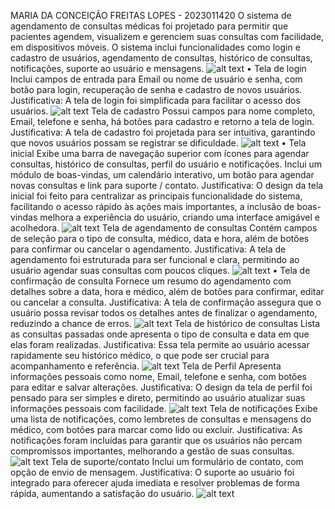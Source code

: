 MARIA DA CONCEIÇÃO FREITAS LOPES - 2023011420
O sistema de agendamento de consultas médicas foi projetado para permitir que pacientes agendem, visualizem e gerenciem suas consultas com facilidade, em dispositivos móveis. O sistema inclui funcionalidades como login e cadastro de usuários, agendamento de consultas, histórico de consultas, notificações, suporte ao usuário e mensagens.
![alt text](image.png)
•
Tela de login
Inclui campos de entrada para Email ou nome de usuário e senha, com botão para login, recuperação de senha e cadastro de novos usuários. Justificativa: A tela de login foi simplificada para facilitar o acesso dos usuários.
![alt text](image-1.png)
Tela de cadastro
Possui campos para nome completo, Email, telefone e senha, há botões para cadastro e retorno a tela de login. Justificativa: A tela de cadastro foi projetada para ser intuitiva, garantindo que novos usuários possam se registrar se dificuldade.
![alt text](image-3.png)
•
Tela inicial
Exibe uma barra de navegação superior com ícones para agendar consultas, histórico de consultas, perfil do usuário e notificações. Inclui um módulo de boas-vindas, um calendário interativo, um botão para agendar novas consultas e link para suporte / contato. Justificativa: O design da tela inicial foi feito para centralizar as principais funcionalidade do sistema, facilitando o acesso rápido às ações mais importantes, a inclusão de boas-vindas melhora a experiência do usuário, criando uma interface amigável e acolhedora.
![alt text](image-4.png)
Tela de agendamento de consultas
Contém campos de seleção para o tipo de consulta, médico, data e hora, além de botões para confirmar ou cancelar o agendamento. Justificativa: A tela de agendamento foi estruturada para ser funcional e clara, permitindo ao usuário agendar suas consultas com poucos cliques.
![alt text](image-5.png)
•
Tela de confirmação de consulta
Fornece um resumo do agendamento com detalhes sobre a data, hora e médico, além de botões para confirmar, editar ou cancelar a consulta. Justificativa: A tela de confirmação assegura que o usuário possa revisar todos os detalhes antes de finalizar o agendamento, reduzindo a chance de erros.
![alt text](image-6.png)
Tela de histórico de consultas
Lista as consultas passadas onde apresenta o tipo de consulta e data em que elas foram realizadas. Justificativa:
Essa tela permite ao usuário acessar rapidamente seu histórico médico, o que pode ser crucial para acompanhamento e referência.
![alt text](image-7.png)
Tela de Perfil
Apresenta informações pessoais como nome, Email, telefone e senha, com botões para editar e salvar alterações. Justificativa: O design da tela de perfil foi pensado para ser simples e direto, permitindo ao usuário atualizar suas informações pessoais com facilidade.
![alt text](image-8.png)
Tela de notificações
Exibe uma lista de notificações, como lembretes de consultas e mensagens do médico, com botões para marcar como lido ou excluir. Justificativa: As notificações foram incluídas para garantir que os usuários não percam compromissos importantes, melhorando a gestão de suas consultas.
![alt text](image-9.png)
Tela de suporte/contato
Inclui um formulário de contato, com opção de envio de mensagem. Justificativa: O suporte ao usuário foi integrado para oferecer ajuda imediata e resolver problemas de forma rápida, aumentando a satisfação do usuário.
![alt text](image-10.png)

